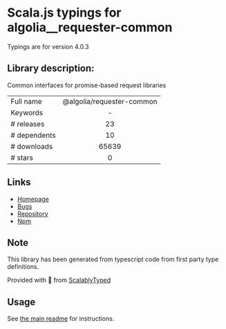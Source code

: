 
# Scala.js typings for algolia__requester-common

Typings are for version 4.0.3

## Library description:
Common interfaces for promise-based request libraries

|                    |                 |
| ------------------ | :-------------: |
| Full name          | @algolia/requester-common |
| Keywords           | - |
| # releases         | 23 |
| # dependents       | 10 |
| # downloads        | 65639 |
| # stars            | 0 |

## Links
- [Homepage](https://github.com/algolia/algoliasearch-client-js#readme)
- [Bugs](https://github.com/algolia/algoliasearch-client-js/issues)
- [Repository](https://github.com/algolia/algoliasearch-client-js)
- [Npm](https://www.npmjs.com/package/%40algolia%2Frequester-common)
    


## Note
This library has been generated from typescript code from first party type definitions.

Provided with :purple_heart: from [ScalablyTyped](https://github.com/oyvindberg/ScalablyTyped)

## Usage
See [the main readme](../../readme.md) for instructions.


